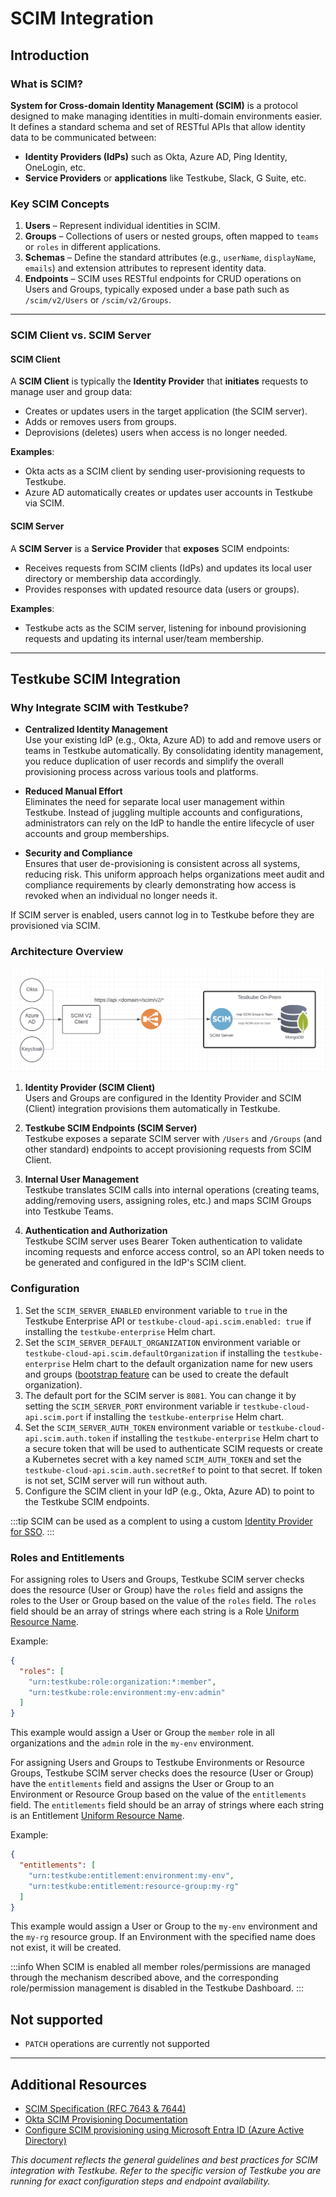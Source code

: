 # SCIM Integration

## Introduction

### What is SCIM?

**System for Cross-domain Identity Management (SCIM)** is a protocol designed to make managing identities in multi-domain environments easier. It defines a standard schema and set of RESTful APIs that allow identity data to be communicated between:
- **Identity Providers (IdPs)** such as Okta, Azure AD, Ping Identity, OneLogin, etc.
- **Service Providers** or **applications** like Testkube, Slack, G Suite, etc.

### Key SCIM Concepts
1. **Users** – Represent individual identities in SCIM.
2. **Groups** – Collections of users or nested groups, often mapped to `teams` or `roles` in different applications.
3. **Schemas** – Define the standard attributes (e.g., `userName`, `displayName`, `emails`) and extension attributes to represent identity data.
4. **Endpoints** – SCIM uses RESTful endpoints for CRUD operations on Users and Groups, typically exposed under a base path such as `/scim/v2/Users` or `/scim/v2/Groups`.

---

### SCIM Client vs. SCIM Server

#### SCIM Client

A **SCIM Client** is typically the **Identity Provider** that **initiates** requests to manage user and group data:
- Creates or updates users in the target application (the SCIM server).
- Adds or removes users from groups.
- Deprovisions (deletes) users when access is no longer needed.

**Examples**:
- Okta acts as a SCIM client by sending user-provisioning requests to Testkube.
- Azure AD automatically creates or updates user accounts in Testkube via SCIM.

#### SCIM Server

A **SCIM Server** is a **Service Provider** that **exposes** SCIM endpoints:
- Receives requests from SCIM clients (IdPs) and updates its local user directory or membership data accordingly.
- Provides responses with updated resource data (users or groups).

**Examples**:
- Testkube acts as the SCIM server, listening for inbound provisioning requests and updating its internal user/team membership.

---

## Testkube SCIM Integration

### Why Integrate SCIM with Testkube?
- **Centralized Identity Management**  
  Use your existing IdP (e.g., Okta, Azure AD) to add and remove users or teams in Testkube automatically. By consolidating identity management, you reduce duplication of user records and simplify the overall provisioning process across various tools and platforms.

- **Reduced Manual Effort**  
  Eliminates the need for separate local user management within Testkube. Instead of juggling multiple accounts and configurations, administrators can rely on the IdP to handle the entire lifecycle of user accounts and group memberships.

- **Security and Compliance**  
  Ensures that user de-provisioning is consistent across all systems, reducing risk. This uniform approach helps organizations meet audit and compliance requirements by clearly demonstrating how access is revoked when an individual no longer needs it.

If SCIM server is enabled, users cannot log in to Testkube before they are provisioned via SCIM.

### Architecture Overview

![SCIM Architecture](../../img/scim-architecture.png)

1. **Identity Provider (SCIM Client)**  
   Users and Groups are configured in the Identity Provider and SCIM (Client) integration provisions them automatically in Testkube.

2. **Testkube SCIM Endpoints (SCIM Server)**  
   Testkube exposes a separate SCIM server with `/Users` and `/Groups` (and other standard) endpoints to accept provisioning requests from SCIM Client.

3. **Internal User Management**  
   Testkube translates SCIM calls into internal operations (creating teams, adding/removing users, assigning roles, etc.) and maps SCIM Groups into Testkube Teams.

4. **Authentication and Authorization**  
   Testkube SCIM server uses Bearer Token authentication to validate incoming requests and enforce access control, so an API token needs to be generated and configured in the IdP's SCIM client.

### Configuration

1. Set the `SCIM_SERVER_ENABLED` environment variable to `true` in the Testkube Enterprise API or `testkube-cloud-api.scim.enabled: true` if installing the `testkube-enterprise` Helm chart.
2. Set the `SCIM_SERVER_DEFAULT_ORGANIZATION` environment variable or `testkube-cloud-api.scim.defaultOrganization` if installing the `testkube-enterprise` Helm chart to the default organization name for new users and groups ([bootstrap feature](https://docs.testkube.io/articles/install/advanced-install#bootstrap-user-mapping) can be used to create the default organization).
3. The default port for the SCIM server is `8081`. You can change it by setting the `SCIM_SERVER_PORT` environment variable ir `testkube-cloud-api.scim.port` if installing the `testkube-enterprise` Helm chart.
4. Set the `SCIM_SERVER_AUTH_TOKEN` environment variable or `testkube-cloud-api.scim.auth.token` if installing the `testkube-enterprise` Helm chart to a secure token that will be used to authenticate SCIM requests or create a Kubernetes secret with a key named `SCIM_AUTH_TOKEN` and set the `testkube-cloud-api.scim.auth.secretRef` to point to that secret. If token is not set, SCIM server will run without auth.
5. Configure the SCIM client in your IdP (e.g., Okta, Azure AD) to point to the Testkube SCIM endpoints.

:::tip
SCIM can be used as a complent to using a custom [Identity Provider for SSO](auth). 
:::

### Roles and Entitlements

For assigning roles to Users and Groups, Testkube SCIM server checks does the resource (User or Group) have the `roles` field and assigns the roles to the User or Group based on the value of the `roles` field.
The `roles` field should be an array of strings where each string is a Role [Uniform Resource Name](https://en.wikipedia.org/wiki/Uniform_Resource_Name).

Example:
```json
{
  "roles": [
    "urn:testkube:role:organization:*:member",
    "urn:testkube:role:environment:my-env:admin"
  ]
}
```

This example would assign a User or Group the `member` role in all organizations and the `admin` role in the `my-env` environment.

For assigning Users and Groups to Testkube Environments or Resource Groups, Testkube SCIM server checks does the resource (User or Group) have the `entitlements` field and assigns the User or Group to an Environment or Resource Group based on the value of the `entitlements` field.
The `entitlements` field should be an array of strings where each string is an Entitlement [Uniform Resource Name](https://en.wikipedia.org/wiki/Uniform_Resource_Name).

Example:
```json
{
  "entitlements": [
    "urn:testkube:entitlement:environment:my-env",
    "urn:testkube:entitlement:resource-group:my-rg"
  ]
}
```

This example would assign a User or Group to the `my-env` environment and the `my-rg` resource group.
If an Environment with the specified name does not exist, it will be created.

:::info
When SCIM is enabled all member roles/permissions are managed through the mechanism described above, and the 
corresponding role/permission management is disabled in the Testkube Dashboard.
:::

## Not supported
- `PATCH` operations are currently not supported

---

## Additional Resources
- [SCIM Specification (RFC 7643 & 7644)](https://datatracker.ietf.org/doc/html/rfc7643)
- [Okta SCIM Provisioning Documentation](https://help.okta.com/en-us/content/topics/apps/apps_app_integration_wizard_scim.htm)
- [Configure SCIM provisioning using Microsoft Entra ID (Azure Active Directory)](https://learn.microsoft.com/en-us/azure/databricks/admin/users-groups/scim/aad)

*This document reflects the general guidelines and best practices for SCIM integration with Testkube. Refer to the specific version of Testkube you are running for exact configuration steps and endpoint availability.*
